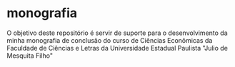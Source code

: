 
# monografia

<!-- badges: start -->
<!-- badges: end -->

O objetivo deste repositório é servir de suporte para o desenvolvimento da minha 
monografia de conclusão do curso de Ciências Econômicas da Faculdade de Ciências
e Letras da Universidade Estadual Paulista "Julio de Mesquita Filho"

